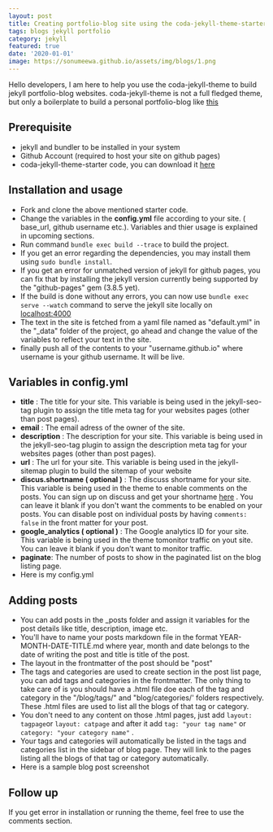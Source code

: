 ```yaml
---
layout: post
title: Creating portfolio-blog site using the coda-jekyll-theme-starter
tags: blogs jekyll portfolio
category: jekyll
featured: true
date: '2020-01-01'
image: https://sonumeewa.github.io/assets/img/blogs/1.png
---
```


Hello developers, I am here to help you use the coda-jekyll-theme to build jekyll portfolio-blog websites. coda-jekyll-theme is not a full fledged theme, but only a boilerplate to build a personal portfolio-blog like [this](https://sonumeewa.github.io)

## Prerequisite

- jekyll and bundler to be installed in your system
- Github Account (required to host your site on github pages)
- coda-jekyll-theme-starter code, you can download it [here](https://github.com/sonumeewa/coda-jekyll-theme-starter)

## Installation and usage

- Fork and clone the above mentioned starter code.
- Change the variables in the **config.yml** file according to your site. ( base_url, github username etc.). Variables and thier usage is explained in upcoming sections.
- Run command `bundle exec build --trace` to build the project.
- If you get an error regarding the dependencies, you may install them using `sudo bundle install`.
- If you get an error for unmatched version of jekyll for github pages, you can fix that by installing the jekyll version currently being supported by the "github-pages" gem (3.8.5 yet).
- If the build is done without any errors, you can now use `bundle exec serve --watch` command to serve the jekyll site locally on [localhost:4000](http://localhost:4000/)
- The text in the site is fetched from a yaml file named as "default.yml" in the "\_data" folder of the project, go ahead and change the value of the variables to reflect your text in the site.
- finally push all of the contents to your "username.github.io" where username is your github username. It will be live.

## Variables in config.yml

- **title** : The title for your site. This variable is being used in the jekyll-seo-tag plugin to assign the title meta tag for your websites pages (other than post pages).
- **email** : The email adress of the owner of the site.
- **description** : The description for your site. This variable is being used in the jekyll-seo-tag plugin to assign the description meta tag for your websites pages (other than post pages).
- **url** : The url for your site. This variable is being used in the jekyll-sitemap plugin to build the sitemap of your website
- **discus.shortname ( optional )** : The discuss shortname for your site. This variable is being used in the theme to enable comments on the posts. You can sign up on discuss and get your shortname [here](https://disqus.com/) . You can leave it blank if you don't want the comments to be enabled on your posts. You can disable post on individual posts by having `comments: false` in the front matter for your post.
- **google_analytics ( optional )** : The Google analytics ID for your site. This variable is being used in the theme tomonitor traffic on yout site. You can leave it blank if you don't want to monitor traffic.
- **paginate**: The number of posts to show in the paginated list on the blog listing page.
- Here is my config.yml

## Adding posts

- You can add posts in the \_posts folder and assign it variables for the post details like title, description, image etc.
- You'll have to name your posts markdown file in the format YEAR-MONTH-DATE-TITLE.md where year, month and date belongs to the date of writing the post and title is title of the post.
- The layout in the frontmatter of the post should be "post"
- The tags and categories are used to create section in the post list page, you can add tags and categories in the frontmatter. The only thing to take care of is you should have a .html file doe each of the tag and category in the "/blog/tags/" and "blog/categories/' folders respectively. These .html files are used to list all the blogs of that tag or category.
- You don't need to any content on those .html pages, just add `layout: tagpage`or `layout: catpage` and after it add `tag: "your tag name"` or `category: "your category name"` .
- Your tags and categories will automatically be listed in the tags and categories list in the sidebar of blog page. They will link to the pages listing all the blogs of that tag or category automatically.
- Here is a sample blog post screenshot

## Follow up

If you get error in installation or running the theme, feel free to use the comments section.
